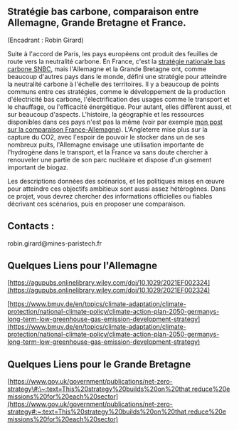 ## Stratégie bas carbone, comparaison entre Allemagne, Grande Bretagne et France.

(Encadrant : Robin Girard)

Suite à l'accord de Paris, les pays européens ont produit des feuilles
de route vers la neutralité carbone. En France, c'est la [stratégie nationale bas carbone SNBC](https://www.ecologie.gouv.fr/strategie-nationale-bas-carbone-snbc),
mais l'Allemagne et la Grande Bretagne ont, comme beaucoup d'autres pays
dans le monde, défini une stratégie pour atteindre la neutralité carbone
à l'échelle des territoires. Il y a beaucoup de points communs entre ces
stratégies, comme le développement de la production d'électricité bas
carbone, l'électrification des usages comme le transport et le
chauffage, ou l'efficacité énergétique. Pour autant, elles diffèrent
aussi, et sur beaucoup d'aspects. L'histoire, la géographie et les
ressources disponibles dans ces pays n'est pas la même (voir par exemple
[mon post sur la comparaison France-Allemagne](https://www.energy-alternatives.eu/2021/04/10/france-allemagne.html)).
L'Angleterre mise plus sur la capture du CO2, avec l'espoir de pouvoir
le stocker dans un de ses nombreux puits, l'Allemagne envisage une
utilisation importante de l'hydrogène dans le transport, et la France va
sans doute chercher à renouveler une partie de son parc nucléaire et
dispose d'un gisement important de biogaz.

Les descriptions données des scénarios, et les politiques mises en œuvre
pour atteindre ces objectifs ambitieux sont aussi assez hétérogènes.
Dans ce projet, vous devrez chercher des informations officielles ou
fiables décrivant ces scénarios, puis en proposer une comparaison.

## Contacts :
robin.girard\@mines-paristech.fr

## Quelques Liens pour l'Allemagne

[https://agupubs.onlinelibrary.wiley.com/doi/10.1029/2021EF002324](https://agupubs.onlinelibrary.wiley.com/doi/10.1029/2021EF002324)

[https://www.bmuv.de/en/topics/climate-adaptation/climate-protection/national-climate-policy/climate-action-plan-2050-germanys-long-term-low-greenhouse-gas-emission-development-strategy](https://www.bmuv.de/en/topics/climate-adaptation/climate-protection/national-climate-policy/climate-action-plan-2050-germanys-long-term-low-greenhouse-gas-emission-development-strategy)

## Quelques Liens pour le Grande Bretagne

[https://www.gov.uk/government/publications/net-zero-strategy\#:\~:text=This%20strategy%20builds%20on%20that,reduce%20emissions%20for%20each%20sector](https://www.gov.uk/government/publications/net-zero-strategy#:~:text=This%20strategy%20builds%20on%20that,reduce%20emissions%20for%20each%20sector)

